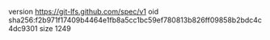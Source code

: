 version https://git-lfs.github.com/spec/v1
oid sha256:f2b971f17409b4464e1fb8a5cc1bc59ef780813b826ff09858b2bdc4c4dc9301
size 1249
